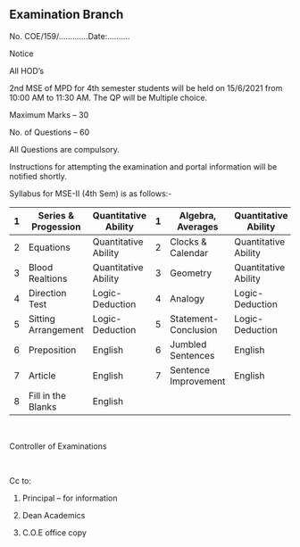 ## Examination Branch

No. COE/159/.............Date:..........

Notice

All HOD’s

2nd MSE of MPD for 4th semester students will be held on 15/6/2021 from 10:00 AM to 11:30 AM. The QP will be Multiple choice.

Maximum Marks – 30

No. of Questions – 60

All Questions are compulsory.

Instructions for attempting the examination and portal information will be notified shortly.

Syllabus for MSE-II (4th Sem) is as follows:-

| 1 | Series & Progession | Quantitative Ability | 1 | Algebra, Averages    | Quantitative Ability |
|---|---------------------|----------------------|---|----------------------|----------------------|
| 2 | Equations           | Quantitative Ability | 2 | Clocks & Calendar    | Quantitative Ability |
| 3 | Blood Realtions     | Quantitative Ability | 3 | Geometry             | Quantitative Ability |
| 4 | Direction Test      | Logic-Deduction      | 4 | Analogy              | Logic-Deduction      |
| 5 | Sitting Arrangement | Logic-Deduction      | 5 | Statement-Conclusion | Logic-Deduction      |
| 6 | Preposition         | English              | 6 | Jumbled Sentences    | English              |
| 7 | Article             | English              | 7 | Sentence Improvement | English              |
| 8 | Fill in the Blanks  | English              |   |                      |                      |


</br>

Controller of Examinations

</br>

Cc to:

1.	Principal – for information

2.	Dean Academics

3.	C.O.E office copy
 
